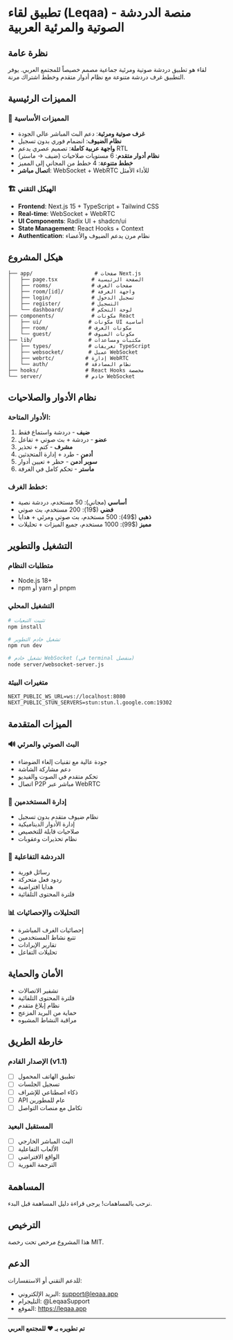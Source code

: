 # تطبيق لقاء (Leqaa) - منصة الدردشة الصوتية والمرئية العربية

## نظرة عامة

لقاء هو تطبيق دردشة صوتية ومرئية جماعية مصمم خصيصاً للمجتمع العربي. يوفر التطبيق غرف دردشة متنوعة مع نظام أدوار متقدم وخطط اشتراك مرنة.

## المميزات الرئيسية

### 🎯 المميزات الأساسية
- **غرف صوتية ومرئية**: دعم البث المباشر عالي الجودة
- **نظام الضيوف**: انضمام فوري بدون تسجيل
- **واجهة عربية كاملة**: تصميم عصري يدعم RTL
- **نظام أدوار متقدم**: 6 مستويات صلاحيات (ضيف → ماستر)
- **خطط متنوعة**: 4 خطط من المجاني إلى المميز
- **اتصال مباشر**: WebSocket + WebRTC للأداء الأمثل

### 🏗️ الهيكل التقني
- **Frontend**: Next.js 15 + TypeScript + Tailwind CSS
- **Real-time**: WebSocket + WebRTC
- **UI Components**: Radix UI + shadcn/ui
- **State Management**: React Hooks + Context
- **Authentication**: نظام مرن يدعم الضيوف والأعضاء

## هيكل المشروع

```
├── app/                    # صفحات Next.js
│   ├── page.tsx           # الصفحة الرئيسية
│   ├── rooms/             # صفحات الغرف
│   ├── room/[id]/         # واجهة الغرفة
│   ├── login/             # تسجيل الدخول
│   ├── register/          # التسجيل
│   └── dashboard/         # لوحة التحكم
├── components/            # مكونات React
│   ├── ui/               # مكونات UI أساسية
│   ├── room/             # مكونات الغرف
│   └── guest/            # مكونات الضيوف
├── lib/                  # مكتبات ومساعدات
│   ├── types/            # تعريفات TypeScript
│   ├── websocket/        # عميل WebSocket
│   ├── webrtc/          # إدارة WebRTC
│   └── auth/            # نظام المصادقة
├── hooks/               # React Hooks مخصصة
└── server/              # خادم WebSocket
```

## نظام الأدوار والصلاحيات

### الأدوار المتاحة:
1. **ضيف** - دردشة واستماع فقط
2. **عضو** - دردشة + بث صوتي + تفاعل
3. **مشرف** - كتم + تحذير
4. **أدمن** - طرد + إدارة المتحدثين
5. **سوبر أدمن** - حظر + تعيين أدوار
6. **ماستر** - تحكم كامل في الغرفة

### خطط الغرف:
- **أساسي** (مجاني): 50 مستخدم، دردشة نصية
- **فضي** ($19): 200 مستخدم، بث صوتي
- **ذهبي** ($49): 500 مستخدم، بث صوتي ومرئي + هدايا
- **مميز** ($99): 1000 مستخدم، جميع الميزات + تحليلات

## التشغيل والتطوير

### متطلبات النظام
- Node.js 18+
- npm أو yarn أو pnpm

### التشغيل المحلي
```bash
# تثبيت التبعيات
npm install

# تشغيل خادم التطوير
npm run dev

# تشغيل خادم WebSocket (في terminal منفصل)
node server/websocket-server.js
```

### متغيرات البيئة
```env
NEXT_PUBLIC_WS_URL=ws://localhost:8080
NEXT_PUBLIC_STUN_SERVERS=stun:stun.l.google.com:19302
```

## الميزات المتقدمة

### 🔊 البث الصوتي والمرئي
- جودة عالية مع تقنيات إلغاء الضوضاء
- دعم مشاركة الشاشة
- تحكم متقدم في الصوت والفيديو
- اتصال P2P مباشر عبر WebRTC

### 👥 إدارة المستخدمين
- نظام ضيوف متقدم بدون تسجيل
- إدارة الأدوار الديناميكية
- صلاحيات قابلة للتخصيص
- نظام تحذيرات وعقوبات

### 💬 الدردشة التفاعلية
- رسائل فورية
- ردود فعل متحركة
- هدايا افتراضية
- فلترة المحتوى التلقائية

### 📊 التحليلات والإحصائيات
- إحصائيات الغرف المباشرة
- تتبع نشاط المستخدمين
- تقارير الإيرادات
- تحليلات التفاعل

## الأمان والحماية

- تشفير الاتصالات
- فلترة المحتوى التلقائية
- نظام إبلاغ متقدم
- حماية من البريد المزعج
- مراقبة النشاط المشبوه

## خارطة الطريق

### الإصدار القادم (v1.1)
- [ ] تطبيق الهاتف المحمول
- [ ] تسجيل الجلسات
- [ ] ذكاء اصطناعي للإشراف
- [ ] API عام للمطورين
- [ ] تكامل مع منصات التواصل

### المستقبل البعيد
- [ ] البث المباشر الخارجي
- [ ] الألعاب التفاعلية
- [ ] الواقع الافتراضي
- [ ] الترجمة الفورية

## المساهمة

نرحب بالمساهمات! يرجى قراءة دليل المساهمة قبل البدء.

## الترخيص

هذا المشروع مرخص تحت رخصة MIT.

## الدعم

للدعم التقني أو الاستفسارات:
- البريد الإلكتروني: support@leqaa.app
- التليجرام: @LeqaaSupport
- الموقع: https://leqaa.app

---

**تم تطويره بـ ❤️ للمجتمع العربي**